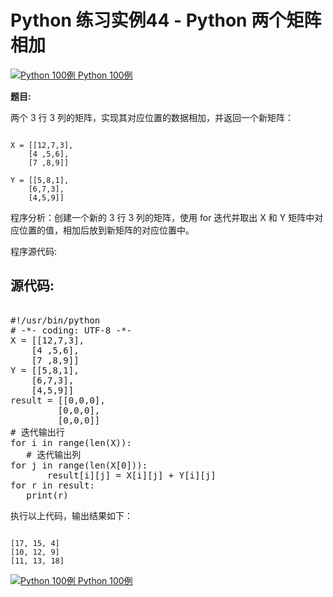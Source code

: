 Python 练习实例44 - Python 两个矩阵相加
=============================

 [![Python 100例](../images/up.gif)
 Python 100例](python-100-examples.html)

**题目:**

 两个 3 行 3 列的矩阵，实现其对应位置的数据相加，并返回一个新矩阵：


```

X = [[12,7,3],
    [4 ,5,6],
    [7 ,8,9]]

Y = [[5,8,1],
    [6,7,3],
    [4,5,9]]

```

 程序分析：创建一个新的 3 行 3 列的矩阵，使用 for 迭代并取出 X 和 Y 矩阵中对应位置的值，相加后放到新矩阵的对应位置中。

 程序源代码:

  源代码:
----

 <pre>

#!/usr/bin/python
# -*- coding: UTF-8 -*-
X = [[12,7,3],
    [4 ,5,6],
    [7 ,8,9]]
Y = [[5,8,1],
    [6,7,3],
    [4,5,9]]
result = [[0,0,0],
         [0,0,0],
         [0,0,0]]
# 迭代输出行
for i in range(len(X)):
   # 迭代输出列
for j in range(len(X[0])):
       result[i][j] = X[i][j] + Y[i][j]
for r in result:
   print(r)
</pre>


  执行以上代码，输出结果如下：


```

[17, 15, 4]
[10, 12, 9]
[11, 13, 18]

```

 [![Python 100例](../images/up.gif)
 Python 100例](python-100-examples.html)
